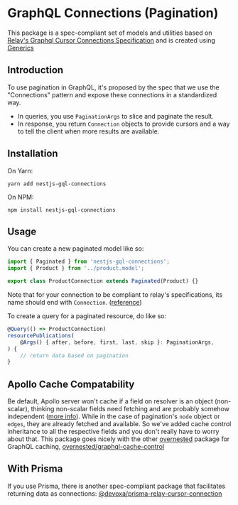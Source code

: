 # GraphQL Connections (Pagination)

This package is a spec-compliant set of models and utilities based on [Relay's Graphql Cursor Connections Specification](https://relay.dev/graphql/connections.htm) and is created using [Generics](https://docs.nestjs.com/graphql/resolvers#generics)

## Introduction

To use pagination in GraphQL, it's proposed by the spec that we use the "Connections" pattern and expose these connections in a standardized way.

- In queries, you use `PaginationArgs` to slice and paginate the result.
- In response, you return `Connection` objects to provide cursors and a way to tell the client when more results are available.

## Installation

On Yarn:

```shell
yarn add nestjs-gql-connections
```

On NPM:

```shell
npm install nestjs-gql-connections
```

## Usage

You can create a new paginated model like so:

```ts
import { Paginated } from 'nestjs-gql-connections';
import { Product } from '../product.model';

export class ProductConnection extends Paginated(Product) {}
```

Note that for your connection to be compliant to relay's specifications, its name should end with `Connection`. ([reference](https://relay.dev/graphql/connections.htm#sec-Reserved-Types))

To create a query for a paginated resource, do like so:

```ts
@Query(() => ProductConnection)
resourcePublications(
    @Args() { after, before, first, last, skip }: PaginationArgs,
) {
    // return data based on pagination
}
```

## Apollo Cache Compatability

Be default, Apollo server won't cache if a field on resolver is an object (non-scalar), thinking non-scalar fields need fetching and are probably somehow independent ([more info](https://www.apollographql.com/docs/apollo-server/performance/caching/#default-maxage)). While in the case of pagination's `node` object or `edges`, they are already fetched and available. So we've added cache control inheritance to all the respective fields and you don't really have to worry about that. This package goes nicely with the other [overnested](https://github.com/overnested) package for GraphQL caching, [overnested/graphql-cache-control](https://github.com/overnested/nestjs-gql-cache-control)

## With Prisma

If you use Prisma, there is another spec-compliant package that facilitates returning data as connections: [@devoxa/prisma-relay-cursor-connection](https://github.com/devoxa/prisma-relay-cursor-connection)
